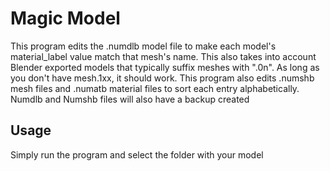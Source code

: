 # Magic Model

This program edits the .numdlb model file to make each model's material_label value match that mesh's name. This also takes into account Blender exported models that typically suffix meshes with ".0n". As long as you don't have mesh.1xx, it should work.
This program also edits .numshb mesh files and .numatb material files to sort each entry alphabetically.
Numdlb and Numshb files will also have a backup created

## Usage

Simply run the program and select the folder with your model
